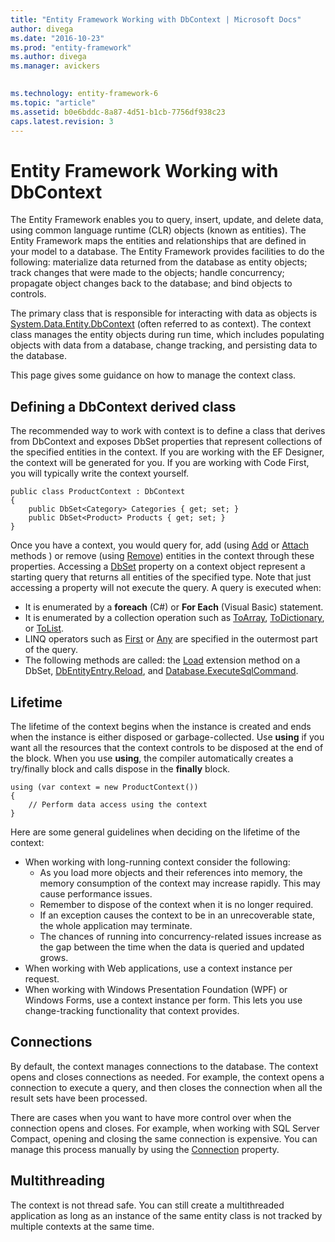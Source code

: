 ```yaml
---
title: "Entity Framework Working with DbContext | Microsoft Docs"
author: divega
ms.date: "2016-10-23"
ms.prod: "entity-framework"
ms.author: divega
ms.manager: avickers
 

ms.technology: entity-framework-6
ms.topic: "article"
ms.assetid: b0e6bddc-8a87-4d51-b1cb-7756df938c23
caps.latest.revision: 3
---
```

# Entity Framework Working with DbContext
The Entity Framework enables you to query, insert, update, and delete data, using common language runtime (CLR) objects (known as entities). The Entity Framework maps the entities and relationships that are defined in your model to a database. The Entity Framework provides facilities to do the following: materialize data returned from the database as entity objects; track changes that were made to the objects; handle concurrency; propagate object changes back to the database; and bind objects to controls.  
  
The primary class that is responsible for interacting with data as objects is [System.Data.Entity.DbContext](https://msdn.microsoft.com/library/system.data.entity.dbcontext) (often referred to as context). The context class manages the entity objects during run time, which includes populating objects with data from a database, change tracking, and persisting data to the database.  
  
This page gives some guidance on how to manage the context class.  
  
## Defining a DbContext derived class  
  
The recommended way to work with context is to define a class that derives from DbContext and exposes DbSet properties that represent collections of the specified entities in the context. If you are working with the EF Designer, the context will be generated for you. If you are working with Code First, you will typically write the context yourself.  
  
```  
public class ProductContext : DbContext 
{ 
    public DbSet<Category> Categories { get; set; } 
    public DbSet<Product> Products { get; set; } 
}
```  
  
Once you have a context, you would query for, add (using [Add](https://msdn.microsoft.com/library/gg679587) or [Attach](https://msdn.microsoft.com/library/gg696261) methods ) or remove (using [Remove](https://msdn.microsoft.com/library/gg679171)) entities in the context through these properties. Accessing a [DbSet](https://msdn.microsoft.com/library/gg696460) property on a context object represent a starting query that returns all entities of the specified type. Note that just accessing a property will not execute the query. A query is executed when:  
  
- It is enumerated by a **foreach** (C#) or **For Each** (Visual Basic) statement.  
- It is enumerated by a collection operation such as [ToArray](https://msdn.microsoft.com/library/bb298736), [ToDictionary](https://msdn.microsoft.com/library/system.linq.enumerable.todictionary), or [ToList](https://msdn.microsoft.com/library/bb342261).  
- LINQ operators such as [First](https://msdn.microsoft.com/library/bb291976) or [Any](https://msdn.microsoft.com/library/bb337697) are specified in the outermost part of the query.  
- The following methods are called: the [Load](https://msdn.microsoft.com/library/system.data.entity.dbextensions.load) extension method on a DbSet, [DbEntityEntry.Reload](https://msdn.microsoft.com/library/system.data.entity.infrastructure.dbentityentry.reload.aspx), and [Database.ExecuteSqlCommand](https://msdn.microsoft.com/library/gg679456.aspx).  
  
## Lifetime  
  
The lifetime of the context begins when the instance is created and ends when the instance is either disposed or garbage-collected. Use **using** if you want all the resources that the context controls to be disposed at the end of the block. When you use **using**, the compiler automatically creates a try/finally block and calls dispose in the **finally** block.  
  
```  
using (var context = new ProductContext()) 
{     
    // Perform data access using the context 
}
```  
  
Here are some general guidelines when deciding on the lifetime of the context:  
  
- When working with long-running context consider the following:  
    - As you load more objects and their references into memory, the memory consumption of the context may increase rapidly. This may cause performance issues.  
    - Remember to dispose of the context when it is no longer required.  
    - If an exception causes the context to be in an unrecoverable state, the whole application may terminate.  
    - The chances of running into concurrency-related issues increase as the gap between the time when the data is queried and updated grows.  
- When working with Web applications, use a context instance per request.  
- When working with Windows Presentation Foundation (WPF) or Windows Forms, use a context instance per form. This lets you use change-tracking functionality that context provides.  
  
## Connections  
  
By default, the context manages connections to the database. The context opens and closes connections as needed. For example, the context opens a connection to execute a query, and then closes the connection when all the result sets have been processed.  
  
There are cases when you want to have more control over when the connection opens and closes. For example, when working with SQL Server Compact, opening and closing the same connection is expensive. You can manage this process manually by using the [Connection](https://msdn.microsoft.com/library/system.data.objects.objectcontext.connection) property.  
  
## Multithreading  
  
The context is not thread safe. You can still create a multithreaded application as long as an instance of the same entity class is not tracked by multiple contexts at the same time.  
  